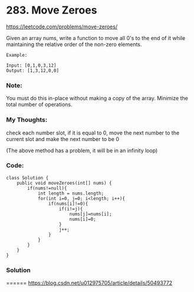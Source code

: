 # 283. Move Zeroes

https://leetcode.com/problems/move-zeroes/

Given an array nums, write a function to move all 0's to the end of it while maintaining the relative order of the non-zero elements.

```
Example:

Input: [0,1,0,3,12]
Output: [1,3,12,0,0]
```

### Note:
You must do this in-place without making a copy of the array.
Minimize the total number of operations.


### My Thoughts: 
check each number slot, if it is equal to 0, move the next number to the current slot
and make the next number to be 0

(The above method has a problem, it will be in an infinity loop) 

### Code: 
```
class Solution {
    public void moveZeroes(int[] nums) {
        if(nums!=null){
            int length = nums.length; 
            for(int i=0, j=0; i<length; i++){
                if(nums[i]!=0){
                    if(i!=j){
                        nums[j]=nums[i]; 
                        nums[i]=0; 
                    }
                    j++; 
                }
            }
        }
    }
}
```


### Solution
======
https://blog.csdn.net/u012975705/article/details/50493772

